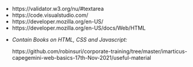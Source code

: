 <ul>
  <li>https://validator.w3.org/nu/#textarea</li>

  <li>https://code.visualstudio.com/</li>

<li>https://developer.mozilla.org/en-US/</li>

<li>https://developer.mozilla.org/en-US/docs/Web/HTML</li>

<li>
<p> <em>Contain Books on HTML, CSS and Javascript: </em></p>
https://github.com/robinsuri/corporate-training/tree/master/imarticus-capegemini-web-basics-17th-Nov-2021/useful-material</li>
  </ul>
